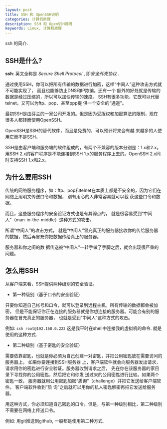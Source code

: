 ```yaml
---
layout: post
title: SSH 和 OpenSSH说明
categories: 计算机原理
description: SSH 和 OpenSSH说明
keywords: Linux, 计算机原理
---
```


ssh 的简介.

## SSH是什么?
**ssh**: 英文全称是 *Secure Shell Protocol* , 即*安全外壳协议* . 

通过使用SSH，你可以把所有传输的数据进行加密，这样“中间人”这种攻击方式就不可能实现了， 而且也能够防止DNS和IP欺骗。还有一个 额外的好处就是传输的数据是经过压缩的，所以可以加快传输的速度。 SSH有很多功能，它既可以代替telnet，又可以为ftp、pop、甚至ppp提 供一个安全的“通道”。 

最初SSH是由芬兰的一家公司开发的。但是因为受版权和加密算法的限制，现在很多人都转而使用OpenSSH。 

OpenSSH是SSH的替代软件，而且是免费的，可以预计将来会有越 来越多的人使用它而不是SSH。 

SSH是由客户端和服务端的软件组成的，有两个不兼容的版本分别是：1.x和2.x。 用SSH 2.x的客户程序是不能连接到SSH 1.x的服务程序上去的。OpenSSH 2.x同时支持SSH 1.x和2.x。 

## 为什么要用SSH
传统的网络服务程序，如：ftp、pop和telnet在本质上都是不安全的，因为它们在网络上用明文传送口令和数据， 别有用心的人非常容易就可以截 获这些口令和数据。

而且，这些服务程序的安全验证方式也是有其弱点的， 就是很容易受到“中间人”（man-in-the-middle）这种方式的攻击。

所谓“中间人”的攻击方式， 就是“中间人”冒充真正的服务器接收你的传给服务器的数据，然后再冒充你把数据传给真正的服务器。 

服务器和你之间的数 据传送被“中间人”一转手做了手脚之后，就会出现很严重的问题。

## 怎么用SSH
从客户端来看，SSH提供两种级别的安全验证。 

* 第一种级别（基于口令的安全验证）

只要你知道自己帐号和口令，就可以登录到远程主机。所有传输的数据都会被加密， 但是不能保证你正在连接的服务器就是你想连接的服务器。可能会有别的服务器在冒充真正的服务器， 也就是受到“中间人”这种方式的攻击。

例如: `ssh root@192.168.0.222`
这是我平时在shell中连接我的虚拟机的命令. 就是使用的这种方式. 

 
* 第二种级别（基于密匙的安全验证）

需要依靠密匙，也就是你必须为自己创建一对密匙，并把公用密匙放在需要访问的服务器上。 如果你要连接到SSH服务器 上，客户端软件就会向服务器发出请求，请求用你的密匙进行安全验证。服务器收到请求之后， 先在你在该服务器的家目录下寻找你的公用密匙，然后把它和你发 送过来的公用密匙进行比较。如果两个密匙一致， 服务器就用公用密匙加密“质询”（challenge）并把它发送给客户端软件。 客户端软件收到“质 询”之后就可以用你的私人密匙解密再把它发送给服务器。 

用这种方式，你必须知道自己密匙的口令。但是，与第一种级别相比，第二种级别不需要在网络上传送口令。

例如: 用git推送到github, 一般都是使用第二种方式. 






